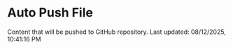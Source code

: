 # Auto Push File

Content that will be pushed to GitHub repository.
Last updated: 08/12/2025, 10:41:16 PM